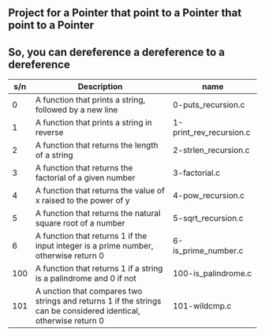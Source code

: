 ## Project for a Pointer that point to a Pointer that point to a Pointer

## So, you can dereference a dereference to a dereference

| s/n | Description                                                                                                      | name                    |
| --- | ---------------------------------------------------------------------------------------------------------------- | ----------------------- |
| 0   | A function that prints a string, followed by a new line                                                          | 0-puts_recursion.c      |
| 1   | A function that prints a string in reverse                                                                       | 1-print_rev_recursion.c |
| 2   | A function that returns the length of a string                                                                   | 2-strlen_recursion.c    |
| 3   | A function that returns the factorial of a given number                                                          | 3-factorial.c           |
| 4   | A function that returns the value of x raised to the power of y                                                  | 4-pow_recursion.c       |
| 5   | A function that returns the natural square root of a number                                                      | 5-sqrt_recursion.c      |
| 6   | A function that returns 1 if the input integer is a prime number, otherwise return 0                             | 6-is_prime_number.c     |
| 100 | A function that returns 1 if a string is a palindrome and 0 if not                                               | 100-is_palindrome.c     |
| 101 | A unction that compares two strings and returns 1 if the strings can be considered identical, otherwise return 0 | 101-wildcmp.c           |
